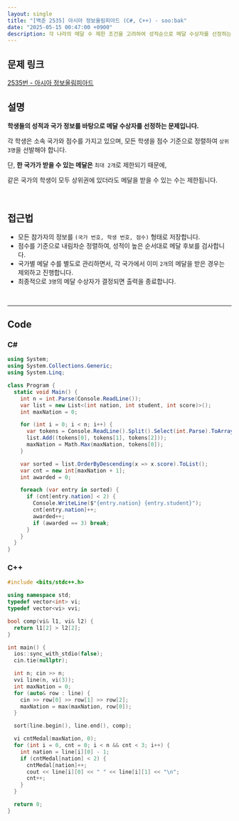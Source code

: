 ```yaml
---
layout: single
title: "[백준 2535] 아시아 정보올림피아드 (C#, C++) - soo:bak"
date: "2025-05-15 00:47:00 +0900"
description: 각 나라의 메달 수 제한 조건을 고려하여 성적순으로 메달 수상자를 선정하는 백준 2535번 아시아 정보올림피아드 문제의 C# 및 C++ 풀이 및 해설
---
```


## 문제 링크
[2535번 - 아시아 정보올림피아드](https://www.acmicpc.net/problem/2535)

## 설명
**학생들의 성적과 국가 정보를 바탕으로 메달 수상자를 선정하는 문제입니다.**

각 학생은 소속 국가와 점수를 가지고 있으며, 모든 학생을 점수 기준으로 정렬하여 `상위 3명`을 선발해야 합니다.

단, **한 국가가 받을 수 있는 메달은** `최대 2개`로 제한되기 때문에,

같은 국가의 학생이 모두 상위권에 있더라도 메달을 받을 수 있는 수는 제한됩니다.

<Br>

## 접근법

- 모든 참가자의 정보를 `(국가 번호, 학생 번호, 점수)` 형태로 저장합니다.
- 점수를 기준으로 내림차순 정렬하여, 성적이 높은 순서대로 메달 후보를 검사합니다.
- 국가별 메달 수를 별도로 관리하면서, 각 국가에서 이미 `2개`의 메달을 받은 경우는 제외하고 진행합니다.
- 최종적으로 `3명`의 메달 수상자가 결정되면 출력을 종료합니다.

<br>

---

## Code

### C#

```csharp
using System;
using System.Collections.Generic;
using System.Linq;

class Program {
  static void Main() {
    int n = int.Parse(Console.ReadLine());
    var list = new List<(int nation, int student, int score)>();
    int maxNation = 0;

    for (int i = 0; i < n; i++) {
      var tokens = Console.ReadLine().Split().Select(int.Parse).ToArray();
      list.Add((tokens[0], tokens[1], tokens[2]));
      maxNation = Math.Max(maxNation, tokens[0]);
    }

    var sorted = list.OrderByDescending(x => x.score).ToList();
    var cnt = new int[maxNation + 1];
    int awarded = 0;

    foreach (var entry in sorted) {
      if (cnt[entry.nation] < 2) {
        Console.WriteLine($"{entry.nation} {entry.student}");
        cnt[entry.nation]++;
        awarded++;
        if (awarded == 3) break;
      }
    }
  }
}
```

### C++

```cpp
#include <bits/stdc++.h>

using namespace std;
typedef vector<int> vi;
typedef vector<vi> vvi;

bool comp(vi& l1, vi& l2) {
  return l1[2] > l2[2];
}

int main() {
  ios::sync_with_stdio(false);
  cin.tie(nullptr);

  int n; cin >> n;
  vvi line(n, vi(3));
  int maxNation = 0;
  for (auto& row : line) {
    cin >> row[0] >> row[1] >> row[2];
    maxNation = max(maxNation, row[0]);
  }

  sort(line.begin(), line.end(), comp);

  vi cntMedal(maxNation, 0);
  for (int i = 0, cnt = 0; i < n && cnt < 3; i++) {
    int nation = line[i][0] - 1;
    if (cntMedal[nation] < 2) {
      cntMedal[nation]++;
      cout << line[i][0] << " " << line[i][1] << "\n";
      cnt++;
    }
  }

  return 0;
}
```
